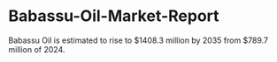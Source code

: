 # Babassu-Oil-Market-Report
Babassu Oil is estimated to rise to $1408.3 million by 2035 from $789.7 million of 2024.
